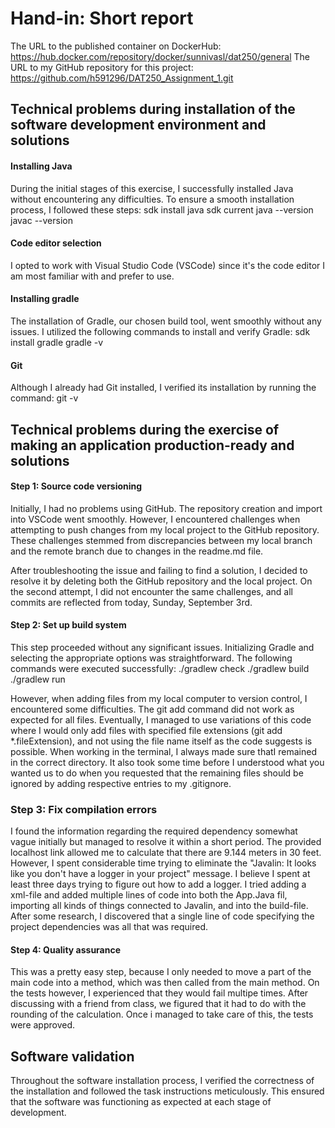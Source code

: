 # Hand-in: Short report
The URL to the published container on DockerHub: https://hub.docker.com/repository/docker/sunnivasl/dat250/general 
The URL to my GitHub repository for this project: https://github.com/h591296/DAT250_Assignment_1.git 

## Technical problems during installation of the software development environment and solutions
#### Installing Java
During the initial stages of this exercise, I successfully installed Java without encountering any difficulties. To ensure a smooth installation process, I followed these steps:
    sdk install java
    sdk current 
    java --version
    javac --version

#### Code editor selection
I opted to work with Visual Studio Code (VSCode) since it's the code editor I am most familiar with and prefer to use.

#### Installing gradle
The installation of Gradle, our chosen build tool, went smoothly without any issues. I utilized the following commands to install and verify Gradle:
    sdk install gradle
    gradle -v

#### Git
Although I already had Git installed, I verified its installation by running the command: 
    git -v


## Technical problems during the exercise of making an application production-ready and solutions
#### Step 1: Source code versioning
Initially, I had no problems using GitHub. The repository creation and import into VSCode went smoothly. However, I encountered challenges when attempting to push changes from my local project to the GitHub repository. These challenges stemmed from discrepancies between my local branch and the remote branch due to changes in the readme.md file.

After troubleshooting the issue and failing to find a solution, I decided to resolve it by deleting both the GitHub repository and the local project. On the second attempt, I did not encounter the same challenges, and all commits are reflected from today, Sunday, September 3rd.

#### Step 2: Set up build system
This step proceeded without any significant issues. Initializing Gradle and selecting the appropriate options was straightforward. The following commands were executed successfully:
    ./gradlew check
    ./gradlew build
    ./gradlew run

However, when adding files from my local computer to version control, I encountered some difficulties. The git add command did not work as expected for all files. Eventually, I managed to use variations of this code where I would only add files with specified file extensions (git add *.fileExtension), and not using the file name itself as the code suggests is possible. When working in the terminal, I always made sure thatI remained in the correct directory. It also took some time before I understood what you wanted us to do when you requested that the remaining files should be ignored by adding respective entries to my .gitignore. 

### Step 3: Fix compilation errors
I found the information regarding the required dependency somewhat vague initially but managed to resolve it within a short period. The provided localhost link allowed me to calculate that there are 9.144 meters in 30 feet. However, I spent considerable time trying to eliminate the "Javalin: It looks like you don't have a logger in your project" message. I believe I spent at least three days trying to figure out how to add a logger. I tried adding a xml-file and added multiple lines of code into both the App.Java fil, importing all kinds of things connected to Javalin, and into the build-file. After some research, I discovered that a single line of code specifying the project dependencies was all that was required.

#### Step 4: Quality assurance
This was a pretty easy step, because I only needed to move a part of the main code into a method, which was then called from the main method. On the tests however, I experienced that they would fail multipe times. After discussing with a friend from class, we figured that it had to do with the rounding of the calculation. Once i managed to take care of this, the tests were approved. 


## Software validation
Throughout the software installation process, I verified the correctness of the installation and followed the task instructions meticulously. This ensured that the software was functioning as expected at each stage of development.